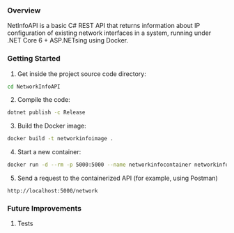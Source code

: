 ### Overview ###

NetInfoAPI  is a basic C# REST API that returns information about IP configuration of existing network interfaces in a system, running under .NET Core 6 + ASP.NETsing using Docker.

### Getting Started

1. Get inside the project source code directory:
```bash
cd NetworkInfoAPI
```
2. Compile the code:
```bash
dotnet publish -c Release
```
3. Build the Docker image:
```bash
docker build -t networkinfoimage . 
```
4. Start a new container: 
```bash
docker run -d --rm -p 5000:5000 --name networkinfocontainer networkinfoimage
```
5. Send a request to the containerized API (for example, using Postman)
```
http://localhost:5000/network
```
### Future Improvements
1. Tests
